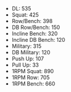 * DL: 535
*  Squat: 425
*  Row/Bench: 398
*  DB Row/Bench: 150
*  Incline Bench: 320
*  Incline DB Bench: 120
*  Military: 315
*  DB Military: 120
*  Push Up: 107
*  Pull Up: 33
*  1RPM Squat: 890
*  1RPM Row: 705
*  1RPM Bench: 660
